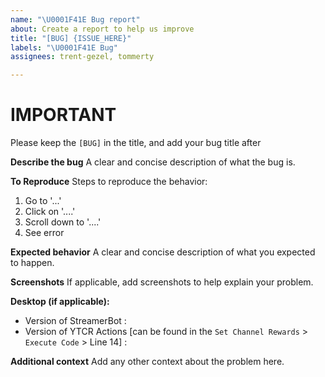 ```yaml
---
name: "\U0001F41E Bug report"
about: Create a report to help us improve
title: "[BUG] {ISSUE_HERE}"
labels: "\U0001F41E Bug"
assignees: trent-gezel, tommerty

---
```

# IMPORTANT
Please keep the `[BUG]` in the title, and add your bug title after

**Describe the bug**
A clear and concise description of what the bug is.

**To Reproduce**
Steps to reproduce the behavior:
1. Go to '...'
2. Click on '....'
3. Scroll down to '....'
4. See error

**Expected behavior**
A clear and concise description of what you expected to happen.

**Screenshots**
If applicable, add screenshots to help explain your problem.

**Desktop (if applicable):**
 - Version of StreamerBot : 
 - Version of YTCR Actions [can be found in the `Set Channel Rewards` > `Execute Code` > Line 14] : 

**Additional context**
Add any other context about the problem here.
